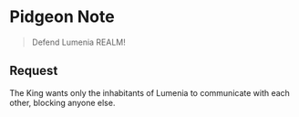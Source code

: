 # Pidgeon Note

> Defend Lumenia REALM!

## Request
The King wants only the inhabitants of Lumenia to communicate with each other, blocking anyone else.

